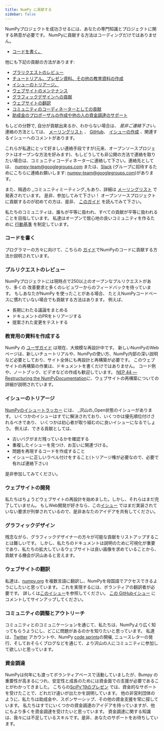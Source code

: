 ```yaml
---
title: NumPy に貢献する
sidebar: false
---
```


NumPyプロジェクトを成功させるには、あなたの専門知識とプロジェクトに関する熱意が必要です。 NumPyに貢献する方法はコーディングだけではありません。

- [コードを書く。](#writing-code)

他にも下記の貢献の方法があります:

- [プラリクエストのレビュー](#reviewing-pull-requests)
- [チュートリアル、プレゼン資料、その他の教育資料の作成](#developing-educational-materials)
- [イシューのトリアージ。](#issue-triaging)
- [ウェブサイトのメンテナンス](#website-development)
- [グラフィックデザインへの貢献](#graphic-design)
- [ウェブサイトの翻訳](#translating-website-content)
- [コミュニティのコーディネーターとしての貢献](#community-coordination-and-outreach)
- [助成金のプロポーザルの作成や他の人の資金調達のサポート](#fundraising)

もしどの分野で, 自分が貢献出来るか、わからない場合は、 _是非ご連絡下さい。_ 連絡の方法としては、 [メーリングリスト](https://mail.python.org/mailman/listinfo/numpy-discussion) 、 [GitHub](http://github.com/numpy/numpy)、 [イシューの作成](https://github.com/numpy/numpy/issues) 、関連するイシューへのコメントがあります。

これらが私達にとって好ましい連絡手段ですが(元来、オープンソースプロジェクトはオープンな方法を好みます)、もしどうしても非公開の方法で連絡を取りたい場合は、コミュニティコーディネーターに連絡して下さい。連絡先としては、 <numpy-team@googlegroups.com> または、[Slack](https://numpy-team.slack.com) (グループに招待するためにこちらに連絡お願いします: <numpy-team@googlegroups.com>)があります。

また、隔週の _コミュニティミーティング_もあり、詳細は [メーリングリスト](https://mail.python.org/mailman/listinfo/numpy-discussion) で発表されています。 是非、参加してみて下さい！ オープンソースプロジェクトに貢献するのが初めての方は、是非、 [このガイド](https://opensource.guide/how-to-contribute/) を読んでみて下さい。

私たちのコミュニティは、誰もが平等に扱われ、すべての貢献が平等に扱われることを目指しています。 私達はオープンで居心地の良いコミュニティを作るために [行動基準](/code-of-conduct) を制定しています。

### コードを書く

プログラマーの方々に向けて、こちらの [ガイド](https://numpy.org/devdocs/dev/index.html#development-process-summary)でNumPyのコードに貢献する方法か説明されています。

### プルリクエストのレビュー
NumPyプロジェクトには現時点で250以上のオープンなプルリクエストがあり、多くの 改善要求と多くのレビュワーからのフィードバックを待っています。 もしあなたがNumPy を使ったことがある場合、 たとえNumPyコードベースに慣れていない場合でも貢献する方法はあります。 例えば、
* 長期にわたる議論をまとめる
* ドキュメントのPRをトリアージする
* 提案された変更をテストする


### 教育用の資料を作成する

NumPy の [ユーザガイド](https://numpy.org/devdocs) は現在、大規模な再設計中です。 新しいNumPyのWebページは、新しいチュートリアルや、NumPyの使い方、NumPy内部の深い説明など必要としており、サイト全体にも再設計と再構築が必要です。 このウェブサイトの再構築の作業は、ドキュメントを書くだけではありません。 コード例や、ノートブック、ビデオなどの作成も歓迎しています。 [NEP 44 — Restructuring the NumPyDocumentation](https://numpy.org/neps/nep-0044-restructuring-numpy-docs.html)に、ウェブサイトの再構築についての詳細が説明されています。


### イシューのトリアージ

[NumPyのイシュートラッカー](https://github.com/numpy/numpy/issues) には、 _沢山の_Open状態のイシューがあります。 いくつかのイシューはすでに解決されており、いくつかは優先順位付けされるべきであり、 いくつかは初心者が取り組むのに良いイシューになるでしょう。  例えば、できる貢献としては、

* 古いバグがまだ残っているかを確認する
* 重複したイシューを見つけ、お互いに関連づける。
* 問題を再現するコードを作成すること
* イシューに正しいラベル付けをすること(トリアージ権が必要なので、必要で有れば連絡下さい)

是非参加してみてください。


### ウェブサイトの開発

私たちはちょうどウェブサイトの再設計を始めました。しかし、それらはまだ完了していません。 もしWeb開発が好きなら、この[イシュー](https://github.com/numpy/numpy.org/issues?q=is%3Aissue+is%3Aopen+label%3Adesign) ではまだ実装されていない要求が列挙されているので、是非あなたのアイデアを共有してください。


### グラフィックデザイン

残念ながら、グラフィックデザイナーの方々が可能な貢献をリストアップすることは難しいです。 しかし、私たちのドキュメントは説明のために可視化が重要であり、私たちの拡大しているウェブサイトは良い画像を求めていることから、 貢献する機会が沢山あると言えます。


### ウェブサイトの翻訳

私達は、[numpy.org](https://numpy.org) を複数言語に翻訳し、NumPyを母国語でアクセスできるようにしたいと思っています。 これを実現するには、ボランティアの翻訳者が必要です。  詳しくは[このイシュー](https://numpy.org/neps/nep-0028-website-redesign.html#translation-multilingual-i18n)を参照してください。 [この GitHubイシュー](https://github.com/numpy/numpy.org/issues/55) にコメントしてサインアップしてください。


### コミュニティの調整とアウトリーチ

コミュニティとのコミュニケーションを通じて、私たちは、NumPyより広く知ってもらうようにし、どこに問題があるのかを知りたいと思っています。 私達は、[Twitter](https://twitter.com/numpy_team) アカウントや、NumPy [code sprints](https://scisprints.github.io/)の開催, ニュースレターの発行、そしておそらくブログなどを通じて、より沢山の人にコミュニティに参加して欲しいと思っています。

### 資金調達

NumPyは何年にも渡ってボランティアベースで活動していましたが、Bumpy の重要性が高まるにつれ、安定性と成長のためには資金面での支援が必要であることがわかってきました。 こちらの[SciPy'19のプレゼン](https://www.youtube.com/watch?v=dBTJD_FDVjU) では、資金的なサポートを受けたことで、どれだけ違いが出たかを説明しています。 他の非営利団体のように、私たちは助成金や、スポンサーシップ、その他の資金支援を常に探しています。 私たちはすでにいくつかの資金調達のアイデアを持っていますが、他にもより多くを資金調達を受けたいと思っています。 資金調達に関する知識は、我々には不足しているスキルです。是非、あなたのサポートをお待ちしています。

